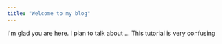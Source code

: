 ```yaml
---
title: "Welcome to my blog"
---
```


I'm glad you are here. I plan to talk about ...
This tutorial is very confusing
